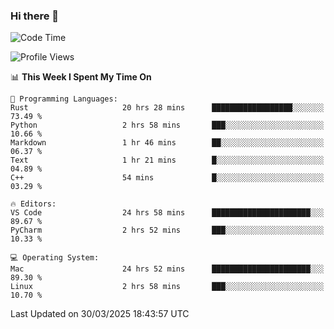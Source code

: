 ### Hi there 👋

<!--START_SECTION:waka-->
![Code Time](http://img.shields.io/badge/Code%20Time-1%2C054%20hrs%2026%20mins-blue)

![Profile Views](http://img.shields.io/badge/Profile%20Views-2-blue)

📊 **This Week I Spent My Time On** 

```text
💬 Programming Languages: 
Rust                     20 hrs 28 mins      ██████████████████░░░░░░░   73.49 % 
Python                   2 hrs 58 mins       ███░░░░░░░░░░░░░░░░░░░░░░   10.66 % 
Markdown                 1 hr 46 mins        ██░░░░░░░░░░░░░░░░░░░░░░░   06.37 % 
Text                     1 hr 21 mins        █░░░░░░░░░░░░░░░░░░░░░░░░   04.89 % 
C++                      54 mins             █░░░░░░░░░░░░░░░░░░░░░░░░   03.29 % 

🔥 Editors: 
VS Code                  24 hrs 58 mins      ██████████████████████░░░   89.67 % 
PyCharm                  2 hrs 52 mins       ███░░░░░░░░░░░░░░░░░░░░░░   10.33 % 

💻 Operating System: 
Mac                      24 hrs 52 mins      ██████████████████████░░░   89.30 % 
Linux                    2 hrs 58 mins       ███░░░░░░░░░░░░░░░░░░░░░░   10.70 % 
```


 Last Updated on 30/03/2025 18:43:57 UTC
<!--END_SECTION:waka-->

<!--
**JackeyHua-SJTU/JackeyHua-SJTU** is a ✨ _special_ ✨ repository because its `README.md` (this file) appears on your GitHub profile.

Here are some ideas to get you started:

- 🔭 I’m currently working on ...
- 🌱 I’m currently learning ...
- 👯 I’m looking to collaborate on ...
- 🤔 I’m looking for help with ...
- 💬 Ask me about ...
- 📫 How to reach me: ...
- 😄 Pronouns: ...
- ⚡ Fun fact: ...
-->
